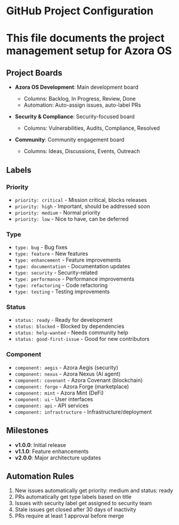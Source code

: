 # GitHub Project Configuration
# This file documents the project management setup for Azora OS

## Project Boards
- **Azora OS Development**: Main development board
  - Columns: Backlog, In Progress, Review, Done
  - Automation: Auto-assign issues, auto-label PRs

- **Security & Compliance**: Security-focused board
  - Columns: Vulnerabilities, Audits, Compliance, Resolved

- **Community**: Community engagement board
  - Columns: Ideas, Discussions, Events, Outreach

## Labels
### Priority
- `priority: critical` - Mission critical, blocks releases
- `priority: high` - Important, should be addressed soon
- `priority: medium` - Normal priority
- `priority: low` - Nice to have, can be deferred

### Type
- `type: bug` - Bug fixes
- `type: feature` - New features
- `type: enhancement` - Feature improvements
- `type: documentation` - Documentation updates
- `type: security` - Security-related
- `type: performance` - Performance improvements
- `type: refactoring` - Code refactoring
- `type: testing` - Testing improvements

### Status
- `status: ready` - Ready for development
- `status: blocked` - Blocked by dependencies
- `status: help-wanted` - Needs community help
- `status: good-first-issue` - Good for new contributors

### Component
- `component: aegis` - Azora Aegis (security)
- `component: nexus` - Azora Nexus (AI agent)
- `component: covenant` - Azora Covenant (blockchain)
- `component: forge` - Azora Forge (marketplace)
- `component: mint` - Azora Mint (DeFi)
- `component: ui` - User interfaces
- `component: api` - API services
- `component: infrastructure` - Infrastructure/deployment

## Milestones
- **v1.0.0**: Initial release
- **v1.1.0**: Feature enhancements
- **v2.0.0**: Major architecture updates

## Automation Rules
1. New issues automatically get priority: medium and status: ready
2. PRs automatically get type labels based on title
3. Issues with security label get assigned to security team
4. Stale issues get closed after 30 days of inactivity
5. PRs require at least 1 approval before merge